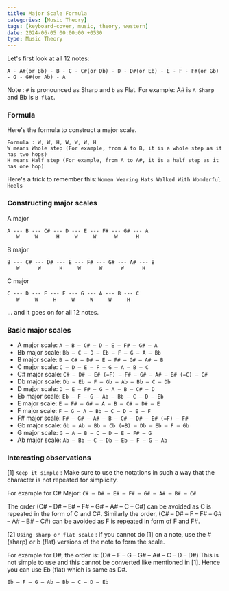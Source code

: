 ```yaml
---  
title: Major Scale Formula
categories: [Music Theory]
tags: [keyboard-cover, music, theory, western]
date: 2024-06-05 00:00:00 +0530
type: Music Theory
---
```


Let's first look at all 12 notes:

```
A - A#(or Bb) - B - C - C#(or Db) - D - D#(or Eb) - E - F - F#(or Gb) - G - G#(or Ab) - A
```
Note : `#` is pronounced as Sharp and `b` as Flat. For example: A# is `A Sharp` and Bb is `B flat`. 

### Formula
Here's the formula to construct a major scale.
```
Formula : W, W, H, W, W, W, H 
W means Whole step (For example, from A to B, it is a whole step as it has two hops)
H means Half step (For example, from A to A#, it is a half step as it has one hop)
```

Here's a trick to remember this:
`Women Wearing Hats Walked With Wonderful Heels`

### Constructing major scales

A major

```
A --- B --- C# --- D --- E --- F# --- G# --- A
   W     W      H     W     W      W      H
```


B major
```
B --- C# --- D# --- E --- F# --- G# --- A# --- B
   W      W      H     W      W      W      H
```

C major
```
C --- D --- E --- F --- G --- A --- B --- C
   W     W     H     W     W     W     H
```

... and it goes on for all 12 notes. 


### Basic major scales
* A major scale: `A – B – C# – D – E – F# – G# – A`
* Bb major scale: `Bb – C – D – Eb – F – G – A – Bb`
* B major scale: `B – C# – D# – E – F# – G# – A# – B`
* C major scale: `C – D – E – F – G – A – B – C`
* C# major scale: `C# – D# – E# (=F) – F# – G# – A# – B# (=C) – C#`
* Db major scale: `Db – Eb – F – Gb – Ab – Bb – C – Db`
* D major scale: `D – E – F# – G – A – B – C# – D`
* Eb major scale: `Eb – F – G – Ab – Bb – C – D – Eb`
* E major scale: `E – F# – G# – A – B – C# – D# – E`
* F major scale: `F – G – A – Bb – C – D – E – F`
* F# major scale: `F# – G# – A# – B – C# – D# – E# (=F) – F#`
* Gb major scale: `Gb – Ab – Bb – Cb (=B) – Db – Eb – F – Gb`
* G major scale: `G – A – B – C – D – E – F# – G`
* Ab major scale: `Ab – Bb – C – Db – Eb – F – G – Ab`


### Interesting observations

[1] `Keep it simple` : Make sure to use the notations in such a way that the character is not repeated for simplicity.

For example for C# Major:
`C# – D# – E# – F# – G# – A# – B# – C#`

The order (C# – D# – E# – F# – G# – A# – C – C#) can be avoided as C is repeated in the form of C and C#. Similarly the order, (C# – D# – F – F# – G# – A# – B# – C#) can be avoided as F is repeated in form of F and F#.

[2] `Using sharp or flat scale` : If you cannot do [1] on a note, use the # (sharp) or b (flat) versions of the note to form the scale. 

For example for D#, the order is:
(D# – F – G – G# – A# – C – D – D#)
This is not simple to use and this cannot be converted like mentioned in [1].
Hence you can use Eb (flat) which is same as D#. 

`Eb – F – G – Ab – Bb – C – D – Eb`